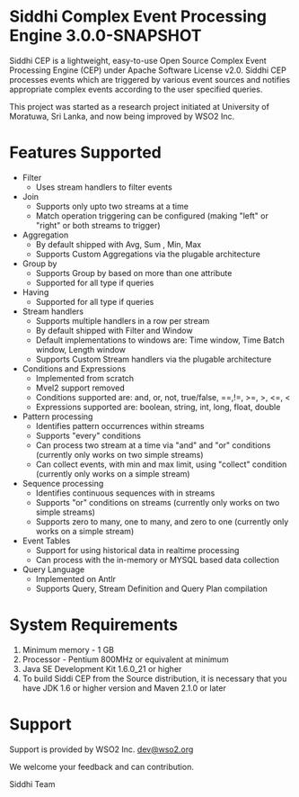 Siddhi Complex Event Processing Engine 3.0.0-SNAPSHOT
====================================================================================================

Siddhi CEP is a lightweight, easy-to-use Open Source Complex Event Processing
Engine (CEP) under  Apache Software License v2.0. Siddhi CEP processes
events which are triggered by various event sources and notifies appropriate complex events
according to the user specified queries.

This project was started as a research project initiated at University of Moratuwa, Sri Lanka,
and now being improved by WSO2 Inc.


Features Supported
==================
 - Filter
    - Uses stream handlers to filter events
 - Join
    - Supports only upto two streams at a time
    - Match operation triggering can be configured (making "left" or "right" or both streams to trigger)
 - Aggregation
    - By default shipped with Avg, Sum , Min, Max
    - Supports Custom Aggregations via the plugable architecture
 - Group by
    - Supports Group by based on more than one attribute
    - Supported for all type if queries
 - Having
    - Supported for all type if queries
 - Stream handlers
    - Supports multiple handlers in a row per stream
    - By default shipped with  Filter and Window
    - Default implementations to windows are: Time window, Time Batch window, Length window
    - Supports Custom Stream handlers via the plugable architecture
 - Conditions and Expressions
    - Implemented from scratch
    - Mvel2 support removed
    - Conditions supported are: and, or, not, true/false, ==,!=, >=, >, <=, <
    - Expressions supported are: boolean, string, int, long, float, double
 - Pattern processing
    - Identifies pattern occurrences within streams
    - Supports "every" conditions
    - Can process two stream at a time via "and" and "or" conditions (currently only works on two simple streams)
    - Can collect events, with min and max limit, using "collect" condition (currently only works on a simple stream)
 - Sequence processing
    - Identifies continuous sequences with in streams
    - Supports "or" conditions on streams (currently only works on two simple streams)
    - Supports zero to many, one to many, and zero to one  (currently only works on a simple stream)
 - Event Tables
    - Support for using historical data in realtime processing
    - Can process with the in-memory or MYSQL based data collection
 - Query Language
    - Implemented on Antlr
    - Supports Query, Stream Definition and Query Plan compilation

System Requirements
===================

1. Minimum memory - 1 GB
2. Processor      - Pentium 800MHz or equivalent at minimum
3. Java SE Development Kit 1.6.0_21 or higher
4. To build Siddi CEP from the Source distribution, it is necessary that you have
   JDK 1.6 or higher version and Maven 2.1.0 or later


Support
=======

Support is provided by WSO2 Inc. dev@wso2.org


We welcome your feedback and can contribution.

Siddhi Team


